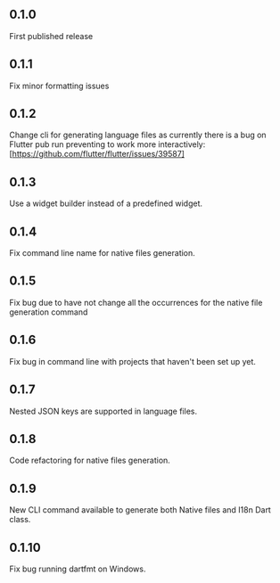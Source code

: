 ## 0.1.0

First published release

## 0.1.1

Fix minor formatting issues

## 0.1.2

Change cli for generating language files as currently there is a bug on Flutter pub run preventing to work more interactively: [https://github.com/flutter/flutter/issues/39587]

## 0.1.3

Use a widget builder instead of a predefined widget.

## 0.1.4

Fix command line name for native files generation.

## 0.1.5

Fix bug due to have not change all the occurrences for the native file generation command

## 0.1.6

Fix bug in command line with projects that haven't been set up yet. 

## 0.1.7

Nested JSON keys are supported in language files.

## 0.1.8

Code refactoring for native files generation.

## 0.1.9

New CLI command available to generate both Native files and I18n Dart class.

## 0.1.10

Fix bug running dartfmt on Windows.